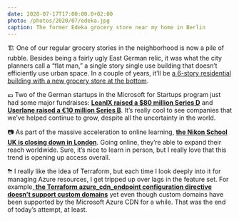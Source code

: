 ```yaml
---
date: 2020-07-17T17:00:00.0+02:00
photo: /photos/2020/07/edeka.jpg
caption: The former Edeka grocery store near my home in Berlin
---
```


🏗 One of our regular grocery stories in the neighborhood is now a pile of rubble. Besides being a fairly ugly East German relic, it was what the city planners call a “flat man,” a single story single use building that doesn’t efficiently use urban space. In a couple of years, it’ll be [a 6-story residential building with a new grocery store at the bottom][1]. 

💶 Two of the German startups in the Microsoft for Startups program just had some major fundraises: **[LeanIX raised a $80 million Series D][2]** and **[Userlane raised a €10 million Series B][3]**. It’s really cool to see companies that we’ve helped continue to grow, despite all the uncertainty in the world.

📷 As part of the massive acceleration to online learning, **[the Nikon School UK is closing down in London][4]**. Going online, they’re able to expand their reach worldwide. Sure, it’s nice to learn in person, but I really love that this trend is opening up access overall.

⛈ I really like the idea of Terraform, but each time I look deeply into it for managing Azure resources, I get tripped up over lags in the feature set. For example,**[ the Terraform azure\_cdn\_endpoint configuration directive doesn’t support custom domains][5]** yet even though custom domains have  been supported by the Microsoft Azure CDN for a while. That was the end of today’s attempt, at least.

[1]:	https://www.berliner-woche.de/mitte/c-bauen/supermarkt-wird-im-fruehjahr-abgerissen-wohnhaus-mit-edeka-markt-entsteht_a241723
[2]:	https://techcrunch.com/2020/07/08/leanix-series-d/
[3]:	https://www.eu-startups.com/2020/07/munich-based-userlane-scores-e10-million-for-the-global-expansion-of-its-digital-adoption-software-platform/
[4]:	https://fstoppers.com/location/nikon-school-uk-closes-premises-london-500027?utm_source=FS_RSS&utm_medium=RSS&utm_campaign=Main_RSS
[5]:	https://github.com/terraform-providers/terraform-provider-azurerm/issues/398